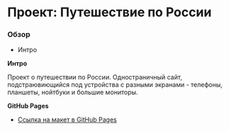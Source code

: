 # Проект: Путешествие по России

### Обзор
* Интро

**Интро**

Проект о путешествии по России.
Одностраничный сайт, подстраювиющийся под устройства с разными экранами - телефоны, планшеты, нойтбуки и большие мониторы.

**GitHub Pages**

* [Ссылка на макет в GitHub Pages](https://vgoreva.github.io/russian-travel/)
